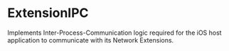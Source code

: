 # ExtensionIPC

Implements Inter-Process-Communication logic required for the iOS host application to communicate with its Network Extensions.
